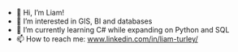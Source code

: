 - 👋 Hi, I’m Liam!
- 👀 I’m interested in GIS, BI and databases
- 🌱 I’m currently learning C# while expanding on Python and SQL
- 📫 How to reach me: www.linkedin.com/in/liam-turley/

<!---
liamturley/liamturley is a ✨ special ✨ repository because its `README.md` (this file) appears on your GitHub profile.
You can click the Preview link to take a look at your changes.
--->
